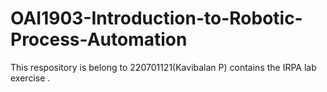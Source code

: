 # OAI1903-Introduction-to-Robotic-Process-Automation
This respository is belong to 220701121(Kavibalan P) contains the IRPA lab exercise .
